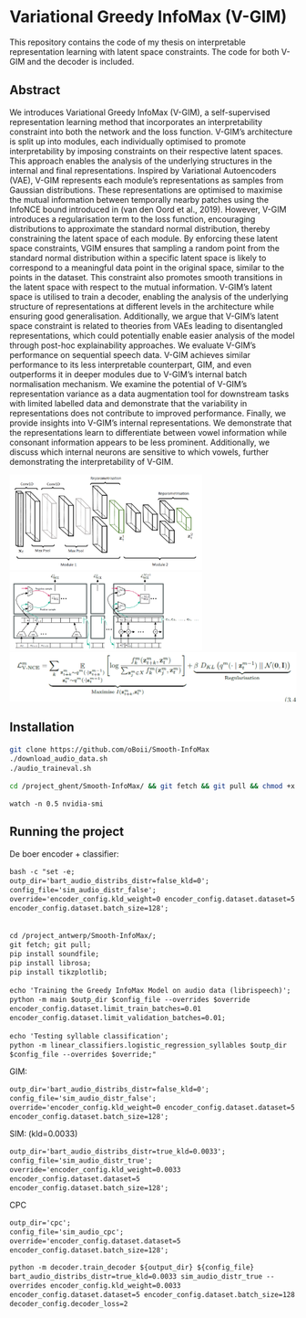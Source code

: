 # Variational Greedy InfoMax (V-GIM)

This repository contains the code of my thesis on interpretable representation learning with latent space constraints.
The code for both V-GIM and the decoder is included.

## Abstract

We introduces Variational Greedy InfoMax (V-GIM), a self-supervised representation
learning method that incorporates an interpretability constraint into both the network and the
loss function. V-GIM’s architecture is split up into modules, each individually optimised to
promote interpretability by imposing constraints on their respective latent spaces. This approach
enables the analysis of the underlying structures in the internal and final representations.
Inspired by Variational Autoencoders (VAE), V-GIM represents each module’s representations
as samples from Gaussian distributions. These representations are optimised to maximise
the mutual information between temporally nearby patches using the InfoNCE bound introduced
in (van den Oord et al., 2019). However, V-GIM introduces a regularisation term to the loss
function, encouraging distributions to approximate the standard normal distribution, thereby
constraining the latent space of each module. By enforcing these latent space constraints, VGIM
ensures that sampling a random point from the standard normal distribution within a
specific latent space is likely to correspond to a meaningful data point in the original space,
similar to the points in the dataset. This constraint also promotes smooth transitions in the
latent space with respect to the mutual information. V-GIM’s latent space is utilised to train a
decoder, enabling the analysis of the underlying structure of representations at different levels in
the architecture while ensuring good generalisation. Additionally, we argue that V-GIM’s latent
space constraint is related to theories from VAEs leading to disentangled representations, which
could potentially enable easier analysis of the model through post-hoc explainability approaches.
We evaluate V-GIM’s performance on sequential speech data. V-GIM achieves similar performance
to its less interpretable counterpart, GIM, and even outperforms it in deeper modules
due to V-GIM’s internal batch normalisation mechanism. We examine the potential of V-GIM’s
representation variance as a data augmentation tool for downstream tasks with limited labelled
data and demonstrate that the variability in representations does not contribute to improved
performance. Finally, we provide insights into V-GIM’s internal representations. We demonstrate
that the representations learn to differentiate between vowel information while consonant
information appears to be less prominent. Additionally, we discuss which internal neurons are
sensitive to which vowels, further demonstrating the interpretability of V-GIM.



<img src="assets\image-20230613110122953.png" alt="image-20230613110122953" style="zoom: 33%;" />

<img src="./assets/image-20230613111315897.png" alt="image-20230613111315897" style="zoom:33%;" />





<img src="./assets/image-20230613110900073.png" alt="image-20230613110900073" style="zoom: 67%;" />

## Installation

```bash
git clone https://github.com/oBoii/Smooth-InfoMax
./download_audio_data.sh
./audio_traineval.sh
```

```bash
cd /project_ghent/Smooth-InfoMax/ && git fetch && git pull && chmod +x ./audio_traineval.sh && ./audio_traineval.sh
```

```undefined
watch -n 0.5 nvidia-smi
```

## Running the project

De boer encoder + classifier:

```shell
bash -c "set -e;
outp_dir='bart_audio_distribs_distr=false_kld=0';
config_file='sim_audio_distr_false';
override='encoder_config.kld_weight=0 encoder_config.dataset.dataset=5 encoder_config.dataset.batch_size=128';


cd /project_antwerp/Smooth-InfoMax/;
git fetch; git pull;
pip install soundfile;
pip install librosa;
pip install tikzplotlib;

echo 'Training the Greedy InfoMax Model on audio data (librispeech)'; 
python -m main $outp_dir $config_file --overrides $override encoder_config.dataset.limit_train_batches=0.01 encoder_config.dataset.limit_validation_batches=0.01;

echo 'Testing syllable classification'; 
python -m linear_classifiers.logistic_regression_syllables $outp_dir $config_file --overrides $override;"
```

GIM:
```shell
outp_dir='bart_audio_distribs_distr=false_kld=0';
config_file='sim_audio_distr_false';
override='encoder_config.kld_weight=0 encoder_config.dataset.dataset=5 encoder_config.dataset.batch_size=128';
```

SIM: (kld=0.0033)
```shell
outp_dir='bart_audio_distribs_distr=true_kld=0.0033';
config_file='sim_audio_distr_true';
override='encoder_config.kld_weight=0.0033 encoder_config.dataset.dataset=5 encoder_config.dataset.batch_size=128';
```

CPC
```shell
outp_dir='cpc';
config_file='sim_audio_cpc';
override='encoder_config.dataset.dataset=5 encoder_config.dataset.batch_size=128';
```

```shell
python -m decoder.train_decoder ${output_dir} ${config_file} bart_audio_distribs_distr=true_kld=0.0033 sim_audio_distr_true --overrides encoder_config.kld_weight=0.0033 encoder_config.dataset.dataset=5 encoder_config.dataset.batch_size=128 decoder_config.decoder_loss=2
```


